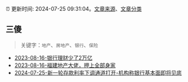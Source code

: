 :alarm_clock: 更新时间: 2024-07-25 09:31:04。[文章来源](/README.md)、[文章分类](/TAGS.md)

## 三傻


> 关键字：`地产`、`房地产`、`银行`、`保险`



- [2023-08-16-银行理财少了2万亿](https://www.aicaijing.com.cn/article/18565) 
- [2023-08-16-福建地产大佬，押上全部身家](https://www.aicaijing.com.cn/article/18567) 
- [2024-07-25-新一轮存款利率下调通道打开-机构称银行基本面即将见底](https://www.cls.cn/detail/1743639) 
